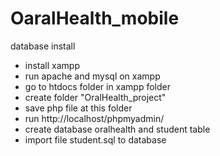 # OaralHealth_mobile

database install
- install xampp
- run apache and mysql on xampp
- go to htdocs folder in xampp folder 
- create folder "OralHealth_project"
- save php file at this folder 
- run http://localhost/phpmyadmin/
- create database oralhealth and student table 
- import file student.sql to database 
